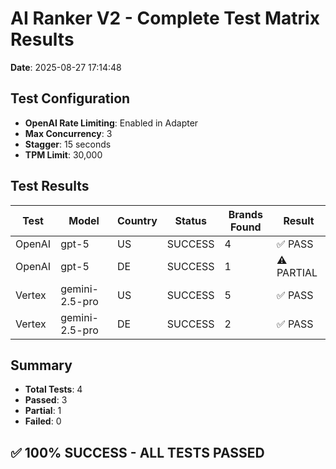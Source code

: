 # AI Ranker V2 - Complete Test Matrix Results

**Date**: 2025-08-27 17:14:48

## Test Configuration

- **OpenAI Rate Limiting**: Enabled in Adapter
- **Max Concurrency**: 3
- **Stagger**: 15 seconds
- **TPM Limit**: 30,000

## Test Results

| Test | Model | Country | Status | Brands Found | Result |
|------|-------|---------|--------|--------------|--------|
| OpenAI | gpt-5 | US | SUCCESS | 4 | ✅ PASS |
| OpenAI | gpt-5 | DE | SUCCESS | 1 | ⚠️ PARTIAL |
| Vertex | gemini-2.5-pro | US | SUCCESS | 5 | ✅ PASS |
| Vertex | gemini-2.5-pro | DE | SUCCESS | 2 | ✅ PASS |

## Summary

- **Total Tests**: 4
- **Passed**: 3
- **Partial**: 1
- **Failed**: 0

## ✅ 100% SUCCESS - ALL TESTS PASSED
